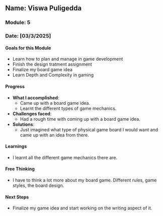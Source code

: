 <!-- Markdown Docs: https://docs.github.com/en/get-started/writing-on-github/getting-started-with-writing-and-formatting-on-github/basic-writing-and-formatting-syntax -->
## Name: Viswa Puligedda
### Module: 5

<!-- Repeat the below as needed-->
### Date: [03/3/2025]

#### Goals for this Module
- Learn how to plan and manage in game development
- Finish the design tratment assignment
- Finalize my board game idea
- Learn Depth and Complexity in gaming


#### Progress
- **What I accomplished**:
  - Came up with a board game idea.
  - Learnt the different types of game mechanics.
- **Challenges faced**:
  - Had a rough time with coming up with a board game idea.
- **Solutions**:
  - Just imagined what type of physical game board I would want and came up with an idea from there.

#### Learnings
- I learnt all the different game mechanics there are. 

#### Free Thinking
- I have to think a lot more about my board game. Different rules, game styles, the board design. 

#### Next Steps
- Finalize my game idea and start working on the writing aspect of it. 
